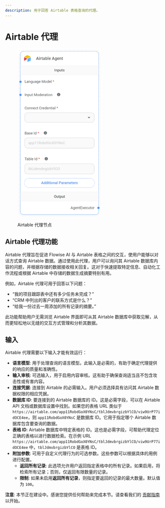 ```yaml
---
description: 用于回答 Airtable 表格查询的代理。
---
```


# Airtable 代理

<figure><img src="../../../.gitbook/assets/image_airtable.png" alt="" width="271"><figcaption><p>Airtable 代理节点</p></figcaption></figure>

## Airtable 代理功能

Airtable 代理旨在促进 Flowise AI 与 Airtable 表格之间的交互，使用户能够以对话方式查询 Airtable 数据。通过使用此代理，用户可以询问其 Airtable 数据库内容的问题，并根据存储的数据接收相关回复。这对于快速提取特定信息、自动化工作流程或根据 Airtable 中存储的数据生成摘要特别有用。

例如，Airtable 代理可用于回答以下问题：

* “我的项目跟踪表中还有多少任务未完成？”
* “CRM 中列出的客户的联系方式是什么？”
* “给我一份过去一周添加的所有记录的摘要。”

此功能帮助用户无需浏览 Airtable 界面即可从其 Airtable 数据库中获取见解，从而更轻松地以无缝的交互方式管理和分析其数据。

## 输入

Airtable 代理需要以下输入才能有效运行：

* **语言模型**: 用于处理查询的语言模型。此输入是必需的，有助于确定代理提供的响应的质量和准确性。
* **输入审核**: 可选输入，用于启用内容审核。这有助于确保查询适当且不包含攻击性或有害内容。
* **连接凭据**: 连接到 Airtable 的必需输入。用户必须选择具有访问其 Airtable 数据权限的相应凭据。
* **数据库 ID**: 要连接到的 Airtable 数据库的 ID。这是必需字段，可以在 Airtable API 文档或数据库设置中找到。如果您的表格 URL 类似于 `https://airtable.com/app11RobdGoX0YNsC/tblJdmvbrgizbYlCO/viw9UrP77idOCE4ee`，则 `app11RobdGoX0YNsC` 是数据库 ID。它用于指定哪个 Airtable 数据库包含要查询的数据。
* **表格 ID**: Airtable 数据库中特定表格的 ID。这也是必需字段，可帮助代理定位正确的表格以进行数据检索。在示例 URL `https://airtable.com/app11RobdGoX0YNsC/tblJdmvbrgizbYlCO/viw9UrP77idOCE4ee` 中，`tblJdmvbrgizbYlCO` 是表格 ID。
* **附加参数**: 可用于自定义代理行为的可选参数。这些参数可以根据具体的用例进行配置。
  * **返回所有记录**: 此选项允许用户返回指定表格中的所有记录。如果启用，将检索所有记录；否则，仅返回有限数量的记录。
  * **限制**: 如果未启用**返回所有记录**，则指定要返回的记录的最大数量。默认值为 `100`。

**注意**: 本节正在建设中。感谢您提供任何帮助来完成本节。请查看我们的 [贡献指南](../../../contributing/) 以开始。
